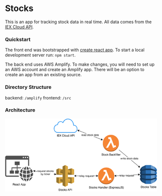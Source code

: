 # Stocks

This is an app for tracking stock data in real time. All data comes from the [IEX Cloud API](https://iexcloud.io/).

### Quickstart
The front end was bootstrapped with [create react app](https://create-react-app.dev/). To start a local development server run: `npm start`.

The back end uses AWS Amplify. To make changes, you will need to set up an AWS account and create an Amplify app. There will be an option to create an app from an existing source.

### Directory Structure
backend: `/amplify`
frontend: `/src`

### Architecture
![Could not load image](architecture.png "Architecture")
